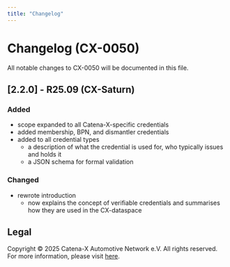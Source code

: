 ```yaml
---
title: "Changelog"
---
```


# Changelog (CX-0050)

All notable changes to CX-0050 will be documented in this file.

## [2.2.0] - R25.09 (CX-Saturn)

### Added

- scope expanded to all Catena-X-specific credentials
- added membership, BPN, and dismantler credentials
- added to all credential types
  - a description of what the credential is used for, who typically issues and holds it
  - a JSON schema for formal validation

### Changed

- rewrote introduction
  - now explains the concept of verifiable credentials and summarises how they are used in the CX-dataspace

## Legal

Copyright © 2025 Catena-X Automotive Network e.V. All rights reserved. For more information, please visit [here](/copyright).
